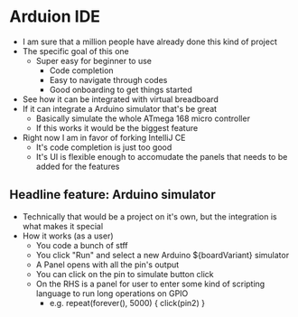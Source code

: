 # Arduion IDE

- I am sure that a million people have already done this kind of project
- The specific goal of this one
    - Super easy for beginner to use
        - Code completion
        - Easy to navigate through codes
        - Good onboarding to get things started
- See how it can be integrated with virtual breadboard
- If it can integrate a Arduino simulator that's be great
    - Basically simulate the whole ATmega 168 micro controller
    - If this works it would be the biggest feature
- Right now I am in favor of forking IntelliJ CE
    - It's code completion is just too good
    - It's UI is flexible enough to accomudate the panels that needs to be added for the features

## Headline feature: Arduino simulator

- Technically that would be a project on it's own, but the integration is what makes it special
- How it works (as a user)
    - You code a bunch of stff
    - You click "Run" and select a new Arduino ${boardVariant} simulator
    - A Panel opens with all the pin's output
    - You can click on the pin to simulate button click
    - On the RHS is a panel for user to enter some kind of scripting language to run long operations on GPIO
        - e.g. repeat(forever(), 5000) { click(pin2) }